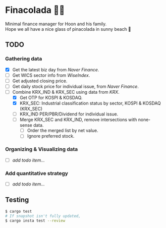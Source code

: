 # Finacolada 🍍🥥

Minimal finance manager for Hoon and his family.  
Hope we all have a nice glass of pinacolada in sunny beach 🍹 

## TODO

### Gathering data

- [x] Get the latest biz day from _Naver Finance_.
- [ ] Get WICS sector info from _WiseIndex_.
- [ ] Get adjusted closing price.
- [ ] Get daily stock price for individual issue, from _Naver Finance_.
- [ ] Combine KRX_IND & KRX_SEC using data from _KRX_.
	- [x] Get OTP for KOSPI & KOSDAQ.
	- [x] KRX_SEC: Industrial classification status by sector, KOSPI & KOSDAQ (KRX_SEC)
	- [ ] KRX_IND PER/PBR/Dividend for individual issue.
  - [ ] Merge KRX_SEC and KRX_IND, remove intersections with none-sense data.
	- [ ] Order the merged list by net value.
	- [ ] Ignore preferred stock.

### Organizing & Visualizing data

- [ ] _add todo item..._

### Add quantitative strategy

- [ ] _add todo item..._

## Testing

```bash
$ cargo test
# If snapshot isn't fully updated, 
$ cargo insta test --review
```